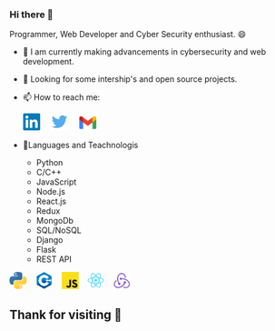 ### Hi there 👋

Programmer, Web Developer and Cyber Security enthusiast. 😄

- 🌱 I am currently making advancements in cybersecurity and web development.
- 🔭 Looking for some intership's and open source projects.
- 📫 How to reach me:<br>

  <a href="https://www.linkedin.com/in/deepanshu-singh-620797191/" target="_blank"><img width="30" src="./images/lk.png"></a>&nbsp;&nbsp;&nbsp;&nbsp;
  <a href="https://twitter.com/Deepso7" target="_blank"><img width="30" src="./images/tw.png"></a>&nbsp;&nbsp;&nbsp;&nbsp;
  <a href="mailto:deeps.o7o8.y@gmail.com"><img width="30" src="./images/gmail.png"></a>

- 📘Languages and Teachnologis
  - Python
  - C/C++
  - JavaScript
  - Node.js
  - React.js
  - Redux
  - MongoDb
  - SQL/NoSQL
  - Django
  - Flask
  - REST API

<img width="30" src="./images/py.png">&nbsp;&nbsp;&nbsp;
<img width="30" src="./images/c.png">&nbsp;&nbsp;&nbsp;
<img width="30" src="./images/js.png">&nbsp;&nbsp;&nbsp;
<img width="30" src="./images/react.png">&nbsp;&nbsp;&nbsp;
<img width="30" src="./images/redux.png">&nbsp;&nbsp;&nbsp;

## Thank for visiting 🙂
